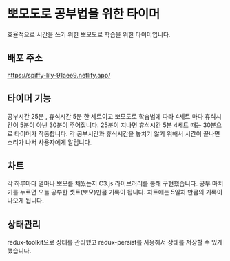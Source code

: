 # 뽀모도로 공부법을 위한 타이머

효율적으로 시간을 쓰기 위한 뽀모도로 학습을 위한 타이머입니다.

## 배포 주소
https://spiffy-lily-91aee9.netlify.app/

## 타이머 기능

공부시간 25분 , 휴식시간 5분 한 세트이고 뽀모도로 학습법에 따라 4세트 마다 휴식시간이 5분이 아닌 30분이 주어집니다.
25분이 지나면 휴식시간 5분 4세트 때는 30분으로 타이머가 작동합니다. 각 공부시간과 휴식시간을 놓치기 않기 위해서 시간이 끝나면 소리가 나서 사용자에게 알립니다.

## 차트

각 하루마다 얼마나 뽀모를 채웠는지 C3.js 라이브러리를 통해 구현했습니다. 공부 마치기를 누르면 오늘 공부한 셋트(뽀모)만큼 기록이 됩니다. 차트에는 5일치 만큼의 기록이 나오게 됩니다.

## 상태관리

redux-toolkit으로 상태를 관리했고 redux-persist를 사용해서 상태를 저장할 수 있게 했습니다.
